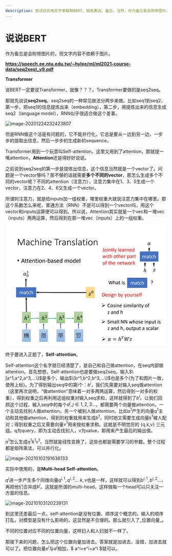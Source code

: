 ```yaml
---
description: 尝试仅仅用文字来解释BERT，锻炼表达、备忘。当然，作为备忘是会附带图片的，但文字内容不依赖于图片。
---
```


# 说说BERT

作为备忘是会附带图片的，但文字内容不依赖于图片。

**https://speech.ee.ntu.edu.tw/~hylee/ml/ml2021-course-data/seq2seq\_v9.pdf**

**Transformer**

说BERT一定要说Transformer，就像？？？。Transformer要做的是seq2seq。

那就先说说**seq2seq**。seq2seq的一种常见做法分两步来做。比如seq1到seq2，第一步，把seq1的信息提炼出来（embedding），第二步，用提炼出来的信息生成seq2（language model），RNN似乎很适合做这个差事。

![image-20201224232423807](C:\Users\Z0HET\AppData\Roaming\Typora\typora-user-images\image-20201224232423807.png)

但是RNN做这个活是有问题的，它不能并行化，它总是要从一边到另一边，一步步的提取出信息，然后一步步的生成新的sequence。

Transformer用到一个玩意叫Self-attention。这里又用到了attention，那就提一嘴attention，**Attention**还是得好好说说。

之前说到seq2seq的第一步是提炼出信息，这个信息当然就是一个vector了。问题是一个vector够吗？那不够的话就需要**多个不同的vector**，那怎么生成多个不同的vector呢？不同的attention（注意力），注意力集中在1、3、5生成一个vector，注意力在2、4、6又生成一个vector。

所谓的注意力，就是给inputs加一组权重，哪里权重大就说注意力集中在哪里。那这个系数怎么来呢，普通方法（RNN）不是可以得到一个vector吗，用这个vector和inputs运算便可以得到。所以说，Attention其实就是一个vec和一堆vec（inputs）两两运算，然后得到在那一堆vec（inputs）上的一组权重。

![](.gitbook/assets/qi-ye-wei-xin-jie-tu-20210510111406.png)

终于要进入正题了，**Self-attention**。

Self-attention这个名字就已经清楚了，是自己和自己做attention，在seq内部做attention。首先想想，Self-attention也是要做seq2seq，输入$\[a^1,a^2,a^3,...\]$是多个，输出$\[b^1,b^2,b^3,...\]$也是多个\(为了和图片一致，使用上标\)。为了得到输出seq中的第i个：$b^i$，我们先需要对输入seq做attention（这里再次说明，“做attention”意味着一对多两两运算，然后得到一对多的权重），得到权重之后再利用这组权重对输入seq求和，这样就得到了$b^i$。让我们回顾这个过程，输入seq中的每个$a^j,j\in{1,2,3...}$，都需要两个向量做attention，一个主动去找别人做attention，另一个被别人做attention。比如$a^1$产生的向量$q^1$主动和其他做attention，得到的权重就用来生成$b^1$，同时她又需要生成向量$k^1$被人配对；得到权重之后又需要向量$v^1$用来按权重求和。这就是不明觉厉的 {q,k,v} 三元组。q为query，即为主动去找别人，v为value，即用来产生最后的输出值。

$a^1$怎么生成$q^1 k^1 v^1$，当然就是线性变换了，这些也都是需要学习的参数。整个过程都是矩阵乘法，可以并行化。

![image-20210102191636133](C:\Users\Z0HET\AppData\Roaming\Typora\typora-user-images\image-20210102191636133.png)

实际中使用的，是**Multi-head Self-attention**。

$q^i$进一步产生多个同维向量$q^{i,1},q^{i,2}...$ $k,v$也是一样，这样就可以得到$b^{i,1},b^{i,2}...$，再把他们合并成$b^i$。这就是所谓的multi-head，这样做每一个head可以只关注一方面的信息。

![image-20210103120239131](C:\Users\Z0HET\AppData\Roaming\Typora\typora-user-images\image-20210103120239131.png)

到这里还差最后一点，self-attention是没有位置、顺序这个概念的。输入的顺序打乱，对模型是没有什么影响的，这显然是不合理的。那么就引入了_位置向量_。

不同的位置对应不同的位置向量，这样妇人和人妇就不一样了。

那接下来的问题，怎么把这个位置向量加进去。答案就是加进去，没错，加进去就可以了。把位置向量$e^i$与$a^i$相加，$ a^i=e^i+a^i $就可以。

